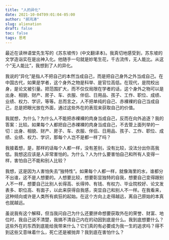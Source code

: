 ```yaml
---
title: "人的异化"
date: 2021-10-04T09:01:04-05:00
author: "郝鸿涛"
slug: alienation
draft: false
toc: false
tags: 思考
---
```

最近在读林语堂先生写的《苏东坡传》(中文翻译本)。我真切地感受到，苏东坡的文学造诣实在是出神入化。他随手一句就是妙笔生花，千古流传，无人能比。从这个“无人能比”，我想到了人的异化。

我说的“异化”是指人不把自己的本然当成自己，而是把自己身外之外当成自己。在中国古代，如果是学者，这个身外之物是科举、是官位高低。在现代，是院校出身，是论文被引量。把范围扩大，而不仅仅局限在学者的话，这个身外之物可以是出身、相貌、财产、房子、车、衣服、伴侣、日用品、孩子、工作、职位、成绩、业绩、权力、学识，等等。总而言之，人不把单纯的自己、赤裸裸的自己当成自己，总是把眼光放在外面，通过这些外在的表现来获取自己的价值。

我就想，为什么？为什么人不能把赤裸裸的肉身当成自己，反而在向外追逐？我的答案：比较。如果每个人都把自己赤裸裸的肉身当成自己，不去管上面列举的一切：出身、相貌、财产、房子、车、衣服、伴侣、日用品、孩子、工作、职位、成绩、业绩、权力、学识，那每个人岂不是都一样了吗？

我接着想，是，那样的话每个人都一样，没有差别，没有比较，没法分出你高我低。我想这应该是人非常害怕的。为什么？人为什么要害怕自己和所有人变得一样，害怕自己不能和别人比较？

我想，这是因为人害怕失去”独特性“。如果每个人都一样，就像海里的水，谁都分不出谁，这不是人想要的。人想要比较，想要彰显独特的自我，想要自己变得跟别人不一样，想要自己比别人长得高、长得帅、有钱、有权力、毕业院校好、论文发表多、职位高、有面子，以此来获得自我感，突显自己和别人不一样。在我看来，这种倾向或许是人类所有疯狂的起始。在这个方向上走得越远，离自己原始的本真也就越远。

虽说我有这个解释，但当我问自己为什么还要拼命想要获取外在的荣誉、财富、地位时，我自己说不清楚，我搞不清自己内在的动因到底是什么。我到底想要什么？这些外在的东西到底能给我带来什么？它们真的有必要成为我一生的追求吗？得不到这些又意味着什么，死亡还是被抛弃？我到底在害怕什么？